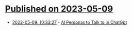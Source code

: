 # [Published on 2023-05-09](index.md)

* [2023-05-09, 10:33:27](https://lobste.rs/s/5iiq4j/ai_personas_talk_chatgpt) - [AI Personas to Talk to in ChatGpt](https://www.aidemos.info/ai-personas-to-talk-to-in-chatgpt/)
